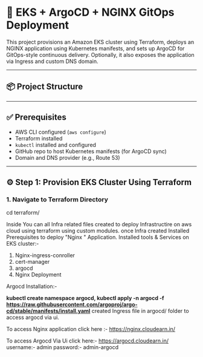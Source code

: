 # 🚀 EKS + ArgoCD + NGINX GitOps Deployment

This project provisions an Amazon EKS cluster using Terraform, deploys an NGINX application using Kubernetes manifests, and sets up ArgoCD for GitOps-style continuous delivery. Optionally, it also exposes the application via Ingress and custom DNS domain.

---

## 📦 Project Structure


---

## ✅ Prerequisites

- AWS CLI configured (`aws configure`)
- Terraform  installed
- `kubectl` installed and configured
- GitHub repo to host Kubernetes manifests (for ArgoCD sync)
- Domain and DNS provider (e.g., Route 53)

---

## ⚙️ Step 1: Provision EKS Cluster Using Terraform

### 1. Navigate to Terraform Directory

cd terraform/

Inside You can all Infra related files created to deploy Infrastructire on aws cloud using terraform using custom modules.
once Infra created Installed Prerequisites to deploy "Nginx " Application.
Installed tools & Services on EKS cluster:-
1. Nginx-ingress-conroller
2. cert-manager
3. argocd
4. Nginx Deployment

Argocd Installation:- 

**kubectl create namespace argocd,
kubectl apply -n argocd -f https://raw.githubusercontent.com/argoproj/argo-cd/stable/manifests/install.yaml**
created Ingress file  in argocd/ folder to access argocd via ui.



To access Nginx application click here :- https://nginx.cloudearn.in/

To access Argocd Via Ui click here:- https://argocd.cloudearn.in/
username:- admin
password:- admin-argocd



